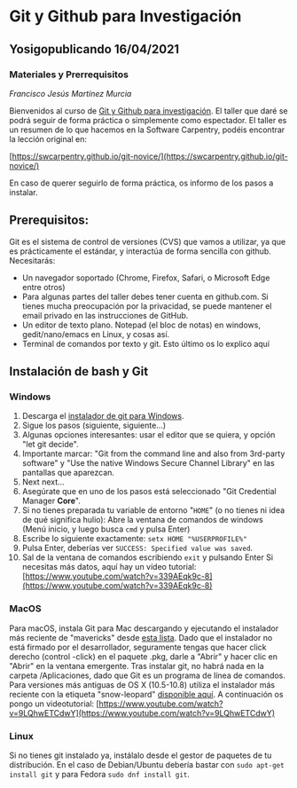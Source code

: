 # Git y Github para Investigación
## Yosigopublicando 16/04/2021
### Materiales y Prerrequisitos
_Francisco Jesús Martínez Murcia_

Bienvenidos al curso de [Git y Github para investigación](https://sites.google.com/go.ugr.es/yosigopublicando/los-cursos#h.w27bxfwz4bo6). El taller que daré se podrá seguir de forma práctica o simplemente como espectador. El taller es un resumen de lo que hacemos en la Software Carpentry, podéis encontrar la lección original en: 

[https://swcarpentry.github.io/git-novice/](https://swcarpentry.github.io/git-novice/)

En caso de querer seguirlo de forma práctica, os informo de los pasos a instalar. 

## Prerequisitos:
Git es el sistema de control de versiones (CVS) que vamos a utilizar, ya que es prácticamente el estándar, y interactúa de forma sencilla con github. Necesitarás: 

- Un navegador soportado (Chrome, Firefox, Safari, o Microsoft Edge entre otros)
- Para algunas partes del taller debes tener cuenta en github.com. Si tienes mucha preocupación por la privacidad, se puede mantener el email privado en las instrucciones de GitHub. 
- Un editor de texto plano. Notepad (el bloc de notas) en windows, gedit/nano/emacs en Linux, y cosas así.
- Terminal de comandos por texto y git. Esto último os lo explico aquí

## Instalación de bash y Git
### Windows
1. Descarga el [instalador de git para Windows](https://gitforwindows.org/). 
2. Sigue los pasos (siguiente, siguiente...) 
3. Algunas opciones interesantes: usar el editor que se quiera, y opción "let git decide".
4. Importante marcar: "Git from the command line and also from 3rd-party software" y "Use the native Windows Secure Channel Library" en las pantallas que aparezcan.
5. Next next... 
6. Asegúrate que en uno de los pasos está seleccionado "Git Credential Manager **Core**".
7. Si no tienes preparada tu variable de entorno "`HOME`" (o no tienes ni idea de qué significa hulio): Abre la ventana de comandos de windows (Menú inicio, y luego busca `cmd` y pulsa Enter)
8. Escribe lo siguiente exactamente: `setx HOME "%USERPROFILE%"`
9. Pulsa Enter, deberías ver `SUCCESS: Specified value was saved`.
10. Sal de la ventana de comandos escribiendo `exit` y pulsando Enter
Si necesitas más datos, aquí hay un vídeo tutorial: 
[https://www.youtube.com/watch?v=339AEqk9c-8](https://www.youtube.com/watch?v=339AEqk9c-8)


### MacOS
Para macOS, instala Git para Mac descargando y ejecutando el instalador más reciente de "mavericks" desde [esta lista](http://sourceforge.net/projects/git-osx-installer/files/). Dado que el instalador no está firmado por el desarrollador, seguramente tengas que hacer click derecho (control -click) en el paquete .pkg, darle a "Abrir" y hacer clic en "Abrir" en la ventana emergente. Tras instalar git, no habrá nada en la carpeta /Aplicaciones, dado que Git es un programa de línea de comandos. Para versiones más antiguas de OS X (10.5-10.8) utiliza el instalador más reciente con la etiqueta "snow-leopard" [disponible aquí](http://sourceforge.net/projects/git-osx-installer/files/). A continuación os pongo un videotutorial: 
[https://www.youtube.com/watch?v=9LQhwETCdwY](https://www.youtube.com/watch?v=9LQhwETCdwY)


### Linux
Si no tienes git instalado ya, instálalo desde el gestor de paquetes de tu distribución. En el caso de Debian/Ubuntu debería bastar con `sudo apt-get install git` y para Fedora `sudo dnf install git`.



